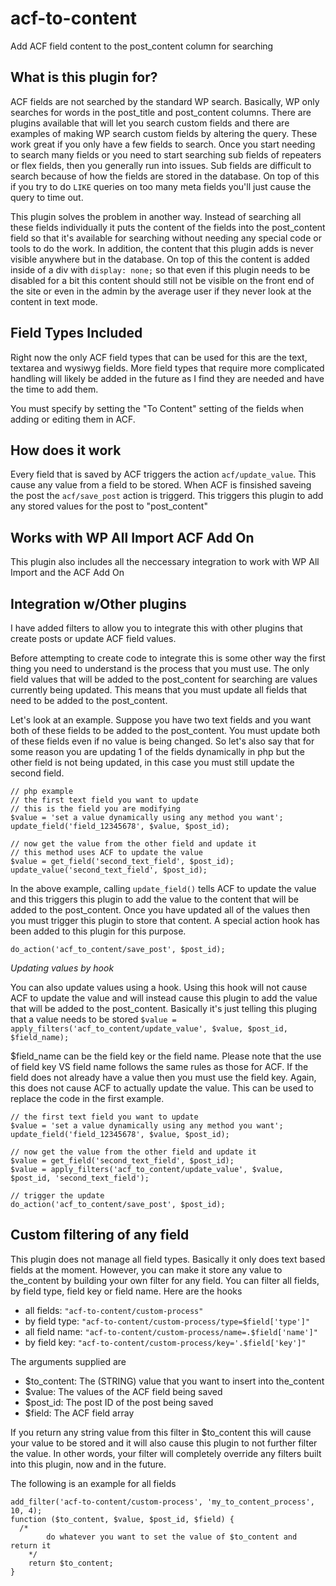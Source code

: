 # acf-to-content
Add ACF field content to the post_content column for searching

## What is this plugin for?

ACF fields are not searched by the standard WP search. Basically, WP only
searches for words in the post_title and post_content columns. There are plugins available that
will let you search custom fields and there are examples of making WP search custom fields by
altering the query. These work great if you only have a few fields to search. Once you start needing
to search many fields or you need to start searching sub fields of repeaters or flex fields, then you
generally run into issues. Sub fields are difficult to search because of how the fields are stored in
the database. On top of this if you try to do `LIKE` queries on too many meta fields you'll just cause
the query to time out.

This plugin solves the problem in another way. Instead of searching all these fields individually it
puts the content of the fields into the post_content field so that it's available for searching without
needing any special code or tools to do the work. In addition, the content that this plugin adds is never
visible anywhere but in the database. On top of this the content is added inside of a div with 
`display: none;` so that even if this plugin needs to be disabled for a bit this content should
still not be visible on the front end of the site or even in the admin by the average user if they
never look at the content in text mode.

## Field Types Included

Right now the only ACF field types that can be used for this are the text, textarea and wysiwyg fields.
More field types that require more complicated handling will likely be added in the future as
I find they are needed and have the time to add them.

You must specify by setting the "To Content" setting of the fields when adding or editing them in ACF.

## How does it work
Every field that is saved by ACF triggers the action `acf/update_value`. This cause any value from a field 
to be stored. When ACF is finsished saveing the post the `acf/save_post` action is triggerd. This triggers 
this plugin to add any stored values for the post to "post_content"

## Works with WP All Import ACF Add On
This plugin also includes all the neccessary integration to work with WP All Import and the ACF Add On

## Integration w/Other plugins

I have added filters to allow you to integrate this with other plugins that create posts 
or update ACF field values.

Before attempting to create code to integrate this is some other way the first thing you need to understand is 
the process that you must use. The only field values that will be added to the post_content for searching are 
values currently being updated. This means that you must update all fields that need to be added to the 
post_content.

Let's look at an example. Suppose you have two text fields and you want both of these fields to be added 
to the post_content. You must update both of these fields even if no value is being changed. So let's also 
say that for some reason you are updating 1 of the fields dynamically in php but the other field is not being 
updated, in this case you must still update the second field.

```
// php example
// the first text field you want to update
// this is the field you are modifying
$value = 'set a value dynamically using any method you want';
update_field('field_12345678', $value, $post_id);

// now get the value from the other field and update it
// this method uses ACF to update the value
$value = get_field('second_text_field', $post_id);
update_value('second_text_field', $post_id);
```
In the above example, calling `update_field()` tells ACF to update the value and this triggers this plugin to 
add the value to the content that will be added to the post_content. Once you have updated all of the values then you must trigger this plugin to store that content. A special action hook has been added to this plugin for this 
purpose.
```
do_action('acf_to_content/save_post', $post_id);
```

*Updating values by hook*

You can also update values using a hook. Using this hook will not cause ACF to update the value and will 
instead cause this plugin to add the value that will be added to the post_content. Basically it's just telling 
this pluging that a value needs to be stored
`
$value = apply_filters('acf_to_content/update_value', $value, $post_id, $field_name);
`

$field_name can be the field key or the field name. Please note that the use of field key VS field name follows 
the same rules as those for ACF. If the field does not already have a value then you must use the field key. 
Again, this does not cause ACF to actually update the value. This can be used to replace the code in the first example.
```
// the first text field you want to update
$value = 'set a value dynamically using any method you want';
update_field('field_12345678', $value, $post_id);

// now get the value from the other field and update it
$value = get_field('second_text_field', $post_id);
$value = apply_filters('acf_to_content/update_value', $value, $post_id, 'second_text_field');

// trigger the update
do_action('acf_to_content/save_post', $post_id);
```

## Custom filtering of any field

This plugin does not manage all field types. Basically it only does text based fields at the moment. However,
you can make it store any value to the_content by building your own filter for any field. You can filter all 
fields, by field type, field key or field name. Here are the hooks
* all fields: `"acf-to-content/custom-process"`
* by field type: `"acf-to-content/custom-process/type=$field['type']"`
* all field name: `"acf-to-content/custom-process/name=.$field['name']"`
* by field key: `"acf-to-content/custom-process/key='.$field['key']"`

The arguments supplied are
* $to_content: The (STRING) value that you want to insert into the_content
* $value: The values of the ACF field being saved
* $post_id: The post ID of the post being saved
* $field: The ACF field array

If you return any string value from this filter in $to_content this will cause your value to be stored and 
it will also cause this plugin to not further filter the value. In other words, your filter will completely 
override any filters built into this plugin, now and in the future.

The following is an example for all fields
```
add_filter('acf-to-content/custom-process', 'my_to_content_process', 10, 4);
function ($to_content, $value, $post_id, $field) {
  /*
		do whatever you want to set the value of $to_content and return it
	*/
	return $to_content;
}
```